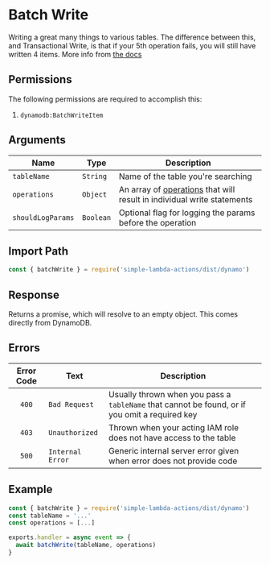 # Batch Write

Writing a great many things to various tables. The difference between this, and Transactional Write, is that if your 5th operation fails, you will still have written 4 items. More info from [the docs](https://docs.aws.amazon.com/amazondynamodb/latest/APIReference/API_BatchWriteItem.html)

## Permissions

The following permissions are required to accomplish this:

1. `dynamodb:BatchWriteItem`

## Arguments

| Name | Type | Description |
| --- | --- | --- |
| `tableName` | `String` | Name of the table you're searching |
| `operations` | `Object` | An array of [operations]() that will result in individual write statements  |
| `shouldLogParams` | `Boolean` | Optional flag for logging the params before the operation |

## Import Path 

```js
const { batchWrite } = require('simple-lambda-actions/dist/dynamo')
```

## Response

Returns a promise, which will resolve to an empty object. This comes directly from DynamoDB.

## Errors

| Error Code | Text | Description |
| :---: | --- | --- |
| `400` | `Bad Request` | Usually thrown when you pass a `tableName` that cannot be found, or if you omit a required key |
| `403` | `Unauthorized` | Thrown when your acting IAM role does not have access to the table |
| `500` | `Internal Error` | Generic internal server error given when error does not provide code |

## Example 

```js
const { batchWrite } = require('simple-lambda-actions/dist/dynamo')
const tableName = '...'
const operations = [...]

exports.handler = async event => {
  await batchWrite(tableName, operations)
}
```

